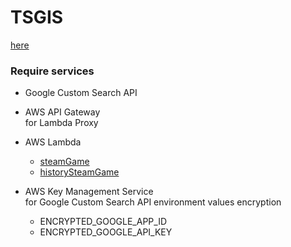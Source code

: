 # TSGIS

[here](https://semnil.com/game/index.html)

### Require services
- Google Custom Search API

- AWS API Gateway  
  for Lambda Proxy

- AWS Lambda  
  - [steamGame](https://github.com/semnil/TSGIS/tree/master/lambda/steamGame)
  - [historySteamGame](https://github.com/semnil/TSGIS/tree/master/lambda/historySteamGame)

- AWS Key Management Service  
  for Google Custom Search API environment values encryption
  - ENCRYPTED_GOOGLE_APP_ID
  - ENCRYPTED_GOOGLE_API_KEY
